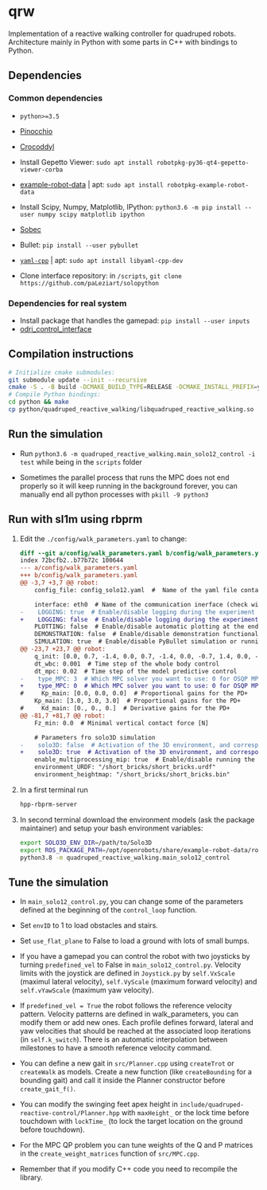 # qrw

Implementation of a reactive walking controller for quadruped robots. Architecture mainly in Python with some parts in C++ with bindings to Python.

## Dependencies

### Common dependencies

* `python>=3.5`
* [Pinocchio](https://github.com/stack-of-tasks/pinocchio)
* [Crocoddyl](https://github.com/loco-3d/crocoddyl)
* Install Gepetto Viewer: `sudo apt install robotpkg-py36-qt4-gepetto-viewer-corba`

* [example-robot-data](https://github.com/Gepetto/example-robot-data) | apt: `sudo apt install robotpkg-example-robot-data`

* Install Scipy, Numpy, Matplotlib, IPython: `python3.6 -m pip install --user numpy scipy matplotlib ipython`
* [Sobec](https://github.com/MeMory-of-MOtion/sobec)
* Bullet: `pip install --user pybullet`
* [`yaml-cpp`](https://github.com/jbeder/yaml-cpp) | apt: `sudo apt install libyaml-cpp-dev`
* Clone interface repository: in `/scripts`, `git clone https://github.com/paLeziart/solopython`

### Dependencies for real system

* Install package that handles the gamepad: `pip install --user inputs`
* [odri_control_interface](https://github.com/open-dynamic-robot-initiative/odri_control_interface)

## Compilation instructions

```bash
# Initialize cmake submodules:
git submodule update --init --recursive
cmake -S . -B build -DCMAKE_BUILD_TYPE=RELEASE -DCMAKE_INSTALL_PREFIX=your/install/prefix
# Compile Python bindings:
cd python && make
cp python/quadruped_reactive_walking/libquadruped_reactive_walking.so ../scripts/
```

## Run the simulation

* Run `python3.6 -m quadruped_reactive_walking.main_solo12_control -i test` while being in the `scripts` folder

* Sometimes the parallel process that runs the MPC does not end properly so it will keep running in the background forever, you can manually end all python processes with `pkill -9 python3`

## Run with sl1m using rbprm

1. Edit the `./config/walk_parameters.yaml` to change:

    ```diff
    diff --git a/config/walk_parameters.yaml b/config/walk_parameters.yaml
    index 72bcfb2..b77b72c 100644
    --- a/config/walk_parameters.yaml
    +++ b/config/walk_parameters.yaml
    @@ -3,7 +3,7 @@ robot:
        config_file: config_solo12.yaml  #  Name of the yaml file containing hardware information

        interface: eth0  # Name of the communication inerface (check with ifconfig)
    -    LOGGING: true  # Enable/disable logging during the experiment
    +    LOGGING: false  # Enable/disable logging during the experiment
        PLOTTING: false  # Enable/disable automatic plotting at the end of the experiment
        DEMONSTRATION: false  # Enable/disable demonstration functionalities
        SIMULATION: true  # Enable/disable PyBullet simulation or running on real robot
    @@ -23,7 +23,7 @@ robot:
        q_init: [0.0, 0.7, -1.4, 0.0, 0.7, -1.4, 0.0, -0.7, 1.4, 0.0, -0.7, 1.4]  # Initial articular positions
        dt_wbc: 0.001  # Time step of the whole body control
        dt_mpc: 0.02  # Time step of the model predictive control
    -    type_MPC: 3  # Which MPC solver you want to use: 0 for OSQP MPC, 1, 2, 3 for Crocoddyl MPCs
    +    type_MPC: 0  # Which MPC solver you want to use: 0 for OSQP MPC, 1, 2, 3 for Crocoddyl MPCs
    #     Kp_main: [0.0, 0.0, 0.0]  # Proportional gains for the PD+
        Kp_main: [3.0, 3.0, 3.0]  # Proportional gains for the PD+
    #     Kd_main: [0., 0., 0.]  # Derivative gains for the PD+
    @@ -81,7 +81,7 @@ robot:
        Fz_min: 0.0  # Minimal vertical contact force [N]

        # Parameters fro solo3D simulation
    -    solo3D: false  # Activation of the 3D environment, and corresponding planner blocks
    +    solo3D: true  # Activation of the 3D environment, and corresponding planner blocks
        enable_multiprocessing_mip: true  # Enable/disable running the MIP in another process in parallel of the main loop
        environment_URDF: "/short_bricks/short_bricks.urdf"
        environment_heightmap: "/short_bricks/short_bricks.bin"
    ```

2. In a first terminal run

     ```bash
     hpp-rbprm-server
     ```

3. In second terminal download the environment models (ask the package maintainer) and setup your bash environment variables:

     ```bash
     export SOLO3D_ENV_DIR=/path/to/Solo3D
     export ROS_PACKAGE_PATH=/opt/openrobots/share/example-robot-data/robots:${SOLO3D_ENV_DIR}
     python3.8 -m quadruped_reactive_walking.main_solo12_control
     ```

## Tune the simulation

* In `main_solo12_control.py`, you can change some of the parameters defined at the beginning of the `control_loop` function.
* Set `envID` to 1 to load obstacles and stairs.
* Set `use_flat_plane` to False to load a ground with lots of small bumps.
* If you have a gamepad you can control the robot with two joysticks by turning `predefined_vel` to False in `main_solo12_control.py`. Velocity limits with the joystick are defined in `Joystick.py` by `self.VxScale` (maximul lateral velocity), `self.VyScale` (maximum forward velocity) and `self.vYawScale` (maximum yaw velocity).
* If `predefined_vel = True` the robot follows the reference velocity pattern. Velocity patterns are defined in walk_parameters, you can modify them or add new ones. Each profile defines forward, lateral and yaw velocities that should be reached at the associated loop iterations (in `self.k_switch`). There is an automatic interpolation between milestones to have a smooth reference velocity command.
* You can define a new gait in `src/Planner.cpp` using `createTrot` or `createWalk` as models. Create a new function (like `createBounding` for a bounding gait) and call it inside the Planner constructor before `create_gait_f()`.
* You can modify the swinging feet apex height in `include/quadruped-reactive-control/Planner.hpp` with `maxHeight_` or the lock time before touchdown with `lockTime_` (to lock the target location on the ground before touchdown).

* For the MPC QP problem you can tune weights of the Q and P matrices in the `create_weight_matrices` function of `src/MPC.cpp`.

* Remember that if you modify C++ code you need to recompile the library.
